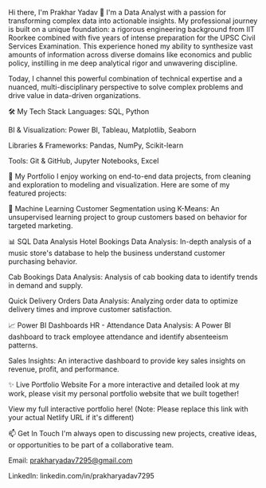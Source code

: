 Hi there, I'm Prakhar Yadav 👋
I'm a Data Analyst with a passion for transforming complex data into actionable insights. My professional journey is built on a unique foundation: a rigorous engineering background from IIT Roorkee combined with five years of intense preparation for the UPSC Civil Services Examination. This experience honed my ability to synthesize vast amounts of information across diverse domains like economics and public policy, instilling in me deep analytical rigor and unwavering discipline.

Today, I channel this powerful combination of technical expertise and a nuanced, multi-disciplinary perspective to solve complex problems and drive value in data-driven organizations.

🛠️ My Tech Stack
Languages: SQL, Python

BI & Visualization: Power BI, Tableau, Matplotlib, Seaborn

Libraries & Frameworks: Pandas, NumPy, Scikit-learn

Tools: Git & GitHub, Jupyter Notebooks, Excel

🚀 My Portfolio
I enjoy working on end-to-end data projects, from cleaning and exploration to modeling and visualization. Here are some of my featured projects:

🤖 Machine Learning
Customer Segmentation using K-Means: An unsupervised learning project to group customers based on behavior for targeted marketing.

📊 SQL Data Analysis
Hotel Bookings Data Analysis: In-depth analysis of a music store's database to help the business understand customer purchasing behavior.

Cab Bookings Data Analysis: Analysis of cab booking data to identify trends in demand and supply.

Quick Delivery Orders Data Analysis: Analyzing order data to optimize delivery times and improve customer satisfaction.

📈 Power BI Dashboards
HR - Attendance Data Analysis: A Power BI dashboard to track employee attendance and identify absenteeism patterns.

Sales Insights: An interactive dashboard to provide key sales insights on revenue, profit, and performance.

✨ Live Portfolio Website
For a more interactive and detailed look at my work, please visit my personal portfolio website that we built together!

View my full interactive portfolio here! (Note: Please replace this link with your actual Netlify URL if it's different)

📫 Get In Touch
I'm always open to discussing new projects, creative ideas, or opportunities to be part of a collaborative team.

Email: prakharyadav7295@gmail.com

LinkedIn: linkedin.com/in/prakharyadav7295
